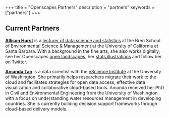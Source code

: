 +++
title = "Openscapes Partners"
description = "partners"
keywords = ["partners"]
+++


## Current Partners

**[Allison Horst](https://www.allisonhorst.com/)** is a [lecturer of data science and statistics](https://www.bren.ucsb.edu/people/Faculty/allison_horst.htm) at the Bren School of Environmental Science & Management at the University of California at Santa Barbara. With a background in the fine arts, she also works digitally; see her Openscapes [open landscapes](/gallery), her [stats illustrations](https://github.com/allisonhorst/stats-illustrations) and follow her on [Twitter](https://twitter.com/allison_horst). 

**[Amanda Tan](https://escience.washington.edu/people/amanda-tan/)** is a data scientist with the [eScience Institute](https://escience.washington.edu/) at the University of Washington. She primarily helps researchers migrate their work to the cloud and facilitates strategies for open data access, effective data visualization and collaborative cloud-based tools. Amanda received her PhD in Civil and Environmental Engineering from the University of Washington with a focus on understanding water resources management in developing countries. She is currently building decision support frameworks through cloud-based delivery models.

<br>

<!---
Sean Kross
Tara Robertson
2i2c
Carpentries

--->